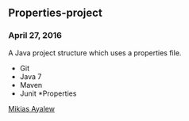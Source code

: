 ## Properties-project

### April 27, 2016

A Java project structure which uses a properties file.

* Git 
* Java 7
* Maven
* Junit
*Properties 

[Mikias Ayalew](http://sqasolution.com)
